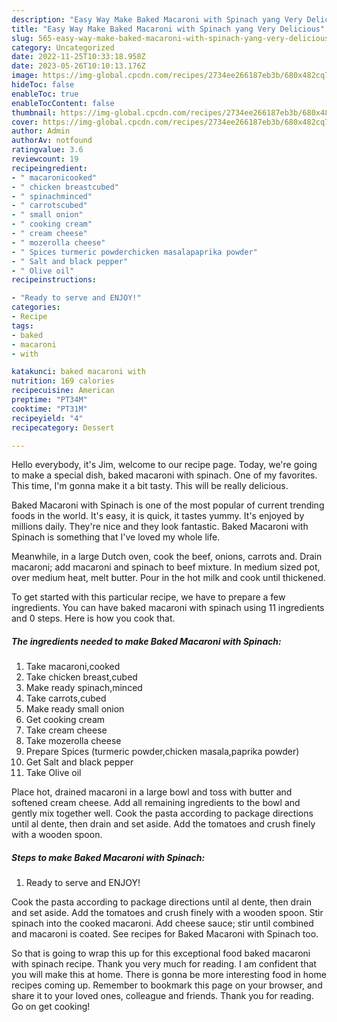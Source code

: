 ```yaml
---
description: "Easy Way Make Baked Macaroni with Spinach yang Very Delicious"
title: "Easy Way Make Baked Macaroni with Spinach yang Very Delicious"
slug: 565-easy-way-make-baked-macaroni-with-spinach-yang-very-delicious
category: Uncategorized
date: 2022-11-25T10:33:18.958Z
date: 2023-05-26T10:10:13.176Z
image: https://img-global.cpcdn.com/recipes/2734ee266187eb3b/680x482cq70/baked-macaroni-with-spinach-recipe-main-photo.jpg
hideToc: false
enableToc: true
enableTocContent: false
thumbnail: https://img-global.cpcdn.com/recipes/2734ee266187eb3b/680x482cq70/baked-macaroni-with-spinach-recipe-main-photo.jpg
cover: https://img-global.cpcdn.com/recipes/2734ee266187eb3b/680x482cq70/baked-macaroni-with-spinach-recipe-main-photo.jpg
author: Admin
authorAv: notfound
ratingvalue: 3.6
reviewcount: 19
recipeingredient:
- " macaronicooked"
- " chicken breastcubed"
- " spinachminced"
- " carrotscubed"
- " small onion"
- " cooking cream"
- " cream cheese"
- " mozerolla cheese"
- " Spices turmeric powderchicken masalapaprika powder"
- " Salt and black pepper"
- " Olive oil"
recipeinstructions:

- "Ready to serve and ENJOY!"
categories:
- Recipe
tags:
- baked
- macaroni
- with

katakunci: baked macaroni with 
nutrition: 169 calories
recipecuisine: American
preptime: "PT34M"
cooktime: "PT31M"
recipeyield: "4"
recipecategory: Dessert

---
```



Hello everybody, it's Jim, welcome to our recipe page. Today, we're going to make a special dish, baked macaroni with spinach. One of my favorites. This time, I'm gonna make it a bit tasty. This will be really delicious.

Baked Macaroni with Spinach is one of the most popular of current trending foods in the world. It's easy, it is quick, it tastes yummy. It's enjoyed by millions daily. They're nice and they look fantastic. Baked Macaroni with Spinach is something that I've loved my whole life.

Meanwhile, in a large Dutch oven, cook the beef, onions, carrots and. Drain macaroni; add macaroni and spinach to beef mixture. In medium sized pot, over medium heat, melt butter. Pour in the hot milk and cook until thickened.


To get started with this particular recipe, we have to prepare a few ingredients. You can have baked macaroni with spinach using 11 ingredients and 0 steps. Here is how you cook that.

<!--inarticleads1-->

##### The ingredients needed to make Baked Macaroni with Spinach:

1. Take  macaroni,cooked
1. Take  chicken breast,cubed
1. Make ready  spinach,minced
1. Take  carrots,cubed
1. Make ready  small onion
1. Get  cooking cream
1. Take  cream cheese
1. Take  mozerolla cheese
1. Prepare  Spices (turmeric powder,chicken masala,paprika powder)
1. Get  Salt and black pepper
1. Take  Olive oil


Place hot, drained macaroni in a large bowl and toss with butter and softened cream cheese. Add all remaining ingredients to the bowl and gently mix together well. Cook the pasta according to package directions until al dente, then drain and set aside. Add the tomatoes and crush finely with a wooden spoon. 

<!--inarticleads2-->

##### Steps to make Baked Macaroni with Spinach:


1. Ready to serve and ENJOY!

Cook the pasta according to package directions until al dente, then drain and set aside. Add the tomatoes and crush finely with a wooden spoon. Stir spinach into the cooked macaroni. Add cheese sauce; stir until combined and macaroni is coated. See recipes for Baked Macaroni with Spinach too. 

So that is going to wrap this up for this exceptional food baked macaroni with spinach recipe. Thank you very much for reading. I am confident that you will make this at home. There is gonna be more interesting food in home recipes coming up. Remember to bookmark this page on your browser, and share it to your loved ones, colleague and friends. Thank you for reading. Go on get cooking!
